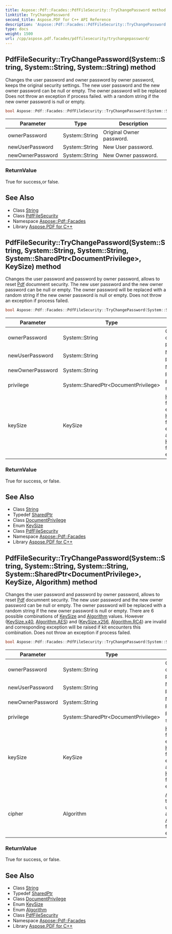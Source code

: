```yaml
---
title: Aspose::Pdf::Facades::PdfFileSecurity::TryChangePassword method
linktitle: TryChangePassword
second_title: Aspose.PDF for C++ API Reference
description: 'Aspose::Pdf::Facades::PdfFileSecurity::TryChangePassword method. Changes the user password and owner password by owner password, keeps the original security settings. The new user password and the new owner password can be null or empty. The owner password will be replaced Does not throw an exception if process failed. with a random string if the new owner password is null or empty in C++.'
type: docs
weight: 1500
url: /cpp/aspose.pdf.facades/pdffilesecurity/trychangepassword/
---
```

## PdfFileSecurity::TryChangePassword(System::String, System::String, System::String) method


Changes the user password and owner password by owner password, keeps the original security settings. The new user password and the new owner password can be null or empty. The owner password will be replaced Does not throw an exception if process failed. with a random string if the new owner password is null or empty.

```cpp
bool Aspose::Pdf::Facades::PdfFileSecurity::TryChangePassword(System::String ownerPassword, System::String newUserPassword, System::String newOwnerPassword)
```


| Parameter | Type | Description |
| --- | --- | --- |
| ownerPassword | System::String | Original Owner password. |
| newUserPassword | System::String | New User password. |
| newOwnerPassword | System::String | New Owner password. |

### ReturnValue

True for success,or false.

## See Also

* Class [String](../../../system/string/)
* Class [PdfFileSecurity](../)
* Namespace [Aspose::Pdf::Facades](../../)
* Library [Aspose.PDF for C++](../../../)
## PdfFileSecurity::TryChangePassword(System::String, System::String, System::String, System::SharedPtr\<DocumentPrivilege\>, KeySize) method


Changes the user password and password by owner password, allows to reset [Pdf](../../../aspose.pdf/) documnent security. The new user password and the new owner password can be null or empty. The owner password will be replaced with a random string if the new owner password is null or empty. Does not throw an exception if process failed.

```cpp
bool Aspose::Pdf::Facades::PdfFileSecurity::TryChangePassword(System::String ownerPassword, System::String newUserPassword, System::String newOwnerPassword, System::SharedPtr<DocumentPrivilege> privilege, KeySize keySize)
```


| Parameter | Type | Description |
| --- | --- | --- |
| ownerPassword | System::String | Original owner password. |
| newUserPassword | System::String | New User password. |
| newOwnerPassword | System::String | New Owner password. |
| privilege | System::SharedPtr\<DocumentPrivilege\> | Reset security. |
| keySize | KeySize | [KeySize.x40](../../keysize/) for 40 bits encryption, [KeySize.x128](../../keysize/) for 128 bits encryption and [KeySize.x256](../../keysize/) for 256 bits encryption. |

### ReturnValue

True for success, or false.

## See Also

* Class [String](../../../system/string/)
* Typedef [SharedPtr](../../../system/sharedptr/)
* Class [DocumentPrivilege](../../documentprivilege/)
* Enum [KeySize](../../keysize/)
* Class [PdfFileSecurity](../)
* Namespace [Aspose::Pdf::Facades](../../)
* Library [Aspose.PDF for C++](../../../)
## PdfFileSecurity::TryChangePassword(System::String, System::String, System::String, System::SharedPtr\<DocumentPrivilege\>, KeySize, Algorithm) method


Changes the user password and password by owner password, allows to reset [Pdf](../../../aspose.pdf/) documnent security. The new user password and the new owner password can be null or empty. The owner password will be replaced with a random string if the new owner password is null or empty. There are 6 possible combinations of [KeySize](../../keysize/) and [Algorithm](../../algorithm/) values. However ([KeySize.x40](../../keysize/), [Algorithm.AES](../../algorithm/)) and ([KeySize.x256](../../keysize/), [Algorithm.RC4](../../algorithm/)) are invalid and corresponding exception will be raised if kit encounters this combination. Does not throw an exception if process failed.

```cpp
bool Aspose::Pdf::Facades::PdfFileSecurity::TryChangePassword(System::String ownerPassword, System::String newUserPassword, System::String newOwnerPassword, System::SharedPtr<DocumentPrivilege> privilege, KeySize keySize, Algorithm cipher)
```


| Parameter | Type | Description |
| --- | --- | --- |
| ownerPassword | System::String | Original owner password. |
| newUserPassword | System::String | New User password. |
| newOwnerPassword | System::String | New Owner password. |
| privilege | System::SharedPtr\<DocumentPrivilege\> | Reset security. |
| keySize | KeySize | [KeySize.x40](../../keysize/) for 40 bits encryption, [KeySize.x128](../../keysize/) for 128 bits encryption and [KeySize.x256](../../keysize/) for 256 bits encryption. |
| cipher | Algorithm | [Algorithm.AES](../../algorithm/) to encrypt using AES algorithm or [Algorithm.RC4](../../algorithm/) for RC4 encryption. |

### ReturnValue

True for success, or false.

## See Also

* Class [String](../../../system/string/)
* Typedef [SharedPtr](../../../system/sharedptr/)
* Class [DocumentPrivilege](../../documentprivilege/)
* Enum [KeySize](../../keysize/)
* Enum [Algorithm](../../algorithm/)
* Class [PdfFileSecurity](../)
* Namespace [Aspose::Pdf::Facades](../../)
* Library [Aspose.PDF for C++](../../../)
